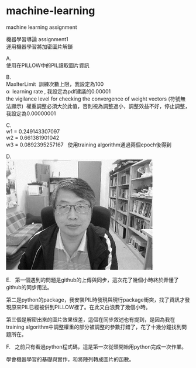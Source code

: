 # machine-learning
machine learning assignment
  
機器學習導論 assignment1  
運用機器學習將加密圖片解鎖  
  
A.  
使用在PILLOW中的PIL讀取圖片資訊  
  
B.  
MaxlterLimit  訓練次數上限，我設定為100  
α  learning rate , 我設定為pdf建議的0.00001  
the vigilance level for checking the convergence of weight vectors (符號無法顯示)  權重調整必須大於此值，否則視為調整過小，調整效益不好，停止調整，我設定為0.00000001  
  
C.  
w1 = 0.249143307097  
w2 = 0.661381901042  
w3 = 0.0892395257167  
使用training algorithm通過兩個epoch後得到  
  
D.    
![image](https://github.com/410421216/ML2018_410421216/blob/master/data%26image/answer.png)   
           
           
E.  
第一個遇到的問題是github的上傳與同步，這次花了幾個小時終於弄懂了github的同步用法。       
 
第二是python的package，我安裝PIL時發現與現行package衝突，找了資訊才發現原來PIL已經被併到PILLOW裡了。在此又白浪費了幾個小時。         

第三個是解密出來的圖片效果很差，這個在同步敘述也有提到，是因為我在training algorithm中調整權重的部分被調整的參數打錯了，花了十幾分鐘找到問題所在。    
 
F.   
之前只有看過python程式碼，這是第一次從頭開始用python完成一次作業。   

學會機器學習的基礎與實作，和將陣列轉成圖片的函數。    
